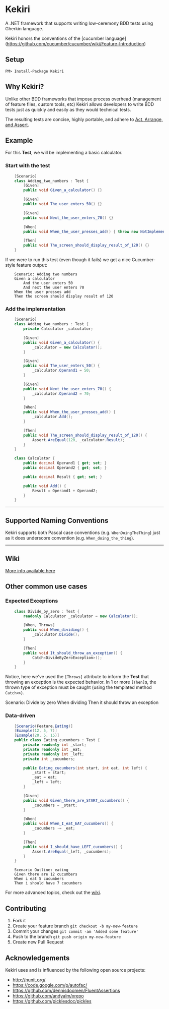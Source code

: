 # Kekiri
A .NET framework that supports writing low-ceremony BDD tests using Gherkin language.

Kekiri honors the conventions of the [cucumber language] (https://github.com/cucumber/cucumber/wiki/Feature-Introduction)

## Setup
`PM> Install-Package Kekiri`  

## Why Kekiri?
Unlike other BDD frameworks that impose process overhead (management of feature files, custom tools, etc)
Kekiri allows developers to write BDD tests just as quickly and easily as they would technical tests.

The resulting tests are concise, highly portable, and adhere to [Act, Arrange, and Assert](http://www.arrangeactassert.com/why-and-what-is-arrange-act-assert/).

## Example
For this **Test**, we will be implementing a basic calculator.

### Start with the test

```c#
    [Scenario]
    class Adding_two_numbers : Test {
        [Given]
        public void Given_a_calculator() {}

        [Given]
        public void The_user_enters_50() {}

        [Given]
        public void Next_the_user_enters_70() {}

        [When]
        public void When_the_user_presses_add() { throw new NotImplementedException(); }

        [Then]
        public void The_screen_should_display_result_of_120() {}
    }
```

If we were to run this test (even though it fails) we get a nice Cucumber-style feature output:

        Scenario: Adding two numbers
        Given a calculator
            And the user enters 50
            And next the user enters 70
        When the user presses add
        Then the screen should display result of 120

### Add the implementation
```c#
    [Scenario]
    class Adding_two_numbers : Test {
        private Calculator _calculator;

        [Given]
        public void Given_a_calculator() {
            _calculator = new Calculator();
        }

        [Given]
        public void The_user_enters_50() {
            _calculator.Operand1 = 50;
        }

        [Given]
        public void Next_the_user_enters_70() {
            _calculator.Operand2 = 70;
        }

        [When]
        public void When_the_user_presses_add() {
            _calculator.Add();
        }

        [Then]
        public void The_screen_should_display_result_of_120() {
            Assert.AreEqual(120, _calculator.Result);
        }
    }

    class Calculator {
        public decimal Operand1 { get; set; }
        public decimal Operand2 { get; set; }

        public decimal Result { get; set; }

        public void Add() {
            Result = Operand1 + Operand2;
        }
    }
```

---

## Supported Naming Conventions
Kekiri supports both Pascal case conventions (e.g. `WhenDoingTheThing`) just as it does
underscore convention (e.g. `When_doing_the_thing`).

---

## Wiki
[More info available here](https://github.com/chris-peterson/Kekiri/wiki)

## Other common use cases

### Expected Exceptions
```c#
    class Divide_by_zero : Test {
        readonly Calculator _calculator = new Calculator();

        [When, Throws]
        public void When_dividing() {
            _calculator.Divide();
        }

        [Then]
        public void It_should_throw_an_exception() {
            Catch<DivideByZeroException>();
        }
    }
```

Notice, here we've used the `[Throws]` attribute to inform the **Test** that throwing an
exception is the expected behavior.  In 1 or more `[Then]`s, the thrown type of exception must
be caught (using the templated method `Catch<>`).

   Scenario: Divide by zero
        When dividing
        Then it should throw an exception

### Data-driven
```c#
    [Scenario(Feature.Eating)]
    [Example(12, 5, 7)]
    [Example(20, 5, 15)]
    public class Eating_cucumbers : Test {
        private readonly int _start;
        private readonly int _eat;
        private readonly int _left;
        private int _cucumbers;

        public Eating_cucumbers(int start, int eat, int left) {
            _start = start;
            _eat = eat;
            _left = left;
        }

        [Given]
        public void Given_there_are_START_cucumbers() {
            _cucumbers = _start;
        }

        [When]
        public void When_I_eat_EAT_cucumbers() {
            _cucumbers -= _eat;
        }

        [Then]
        public void I_should_have_LEFT_cucumbers() {
            Assert.AreEqual(_left, _cucumbers);
        }
    }
```

        Scenario Outline: eating
        Given there are 12 cucumbers
        When i eat 5 cucumbers
        Then i should have 7 cucumbers


For more advanced topics, check out the [wiki](https://github.com/chris-peterson/Kekiri/wiki).

## Contributing

1. Fork it
2. Create your feature branch `git checkout -b my-new-feature`
3. Commit your changes `git commit -am 'Added some feature'`
4. Push to the branch `git push origin my-new-feature`
5. Create new Pull Request


## Acknowledgements
Kekiri uses and is influenced by the following open source projects:
* http://nunit.org/
* https://code.google.com/p/autofac/
* https://github.com/dennisdoomen/FluentAssertions
* https://github.com/andyalm/xrepo
* https://github.com/picklesdoc/pickles
